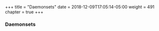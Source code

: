 +++
title = "Daemonsets"
date = 2018-12-09T17:05:14-05:00
weight = 491
chapter = true
+++

### Daemonsets

